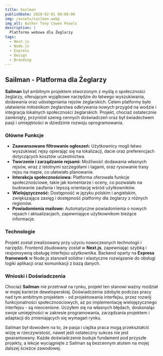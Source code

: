 ```yaml
---
title: Sailman
publishDate: 2020-02-01 00:00:00
img: /assets/sailman.webp
img_alt: Author Tony Cowen Pexels
description: |
  Platforma webowa dla Żeglarzy
tags:
  - Next.js
  - Node.js
  - Express
  - Design
  - Branding
---
```


## Sailman - Platforma dla Żeglarzy

**Sailman** był ambitnym projektem stworzonym z myślą o społeczności żeglarzy, oferującym wyjątkowe narzędzie do łatwego wyszukiwania, dodawania oraz udostępniania rejsów żeglarskich. Celem platformy było ułatwienie miłośnikom żeglarstwa odkrywania nowych przygód na wodzie i integracja lokalnych społeczności żeglarskich. Projekt, chociaż ostatecznie zamknięty, przyniósł szereg cennych doświadczeń oraz był świadectwem pasji i umiejętności w dziedzinie rozwoju oprogramowania.

### Główne Funkcje

- **Zaawansowane filtrowanie ogłoszeń:** Użytkownicy mogli łatwo wyszukiwać rejsy opierając się na lokalizacji, dacie oraz preferencjach dotyczących kosztów uczestnictwa.
- **Tworzenie i zarządzanie rejsami:** Możliwość dodawania własnych rejsów, wraz z istotnymi szczegółami i tagami, oraz rysowanie trasy rejsu na mapie, co ułatwiało planowanie.
- **Interakcja społecznościowa:** Platforma oferowała funkcje społecznościowe, takie jak komentarze i oceny, co pozwalało na budowanie zaufania i lepszą orientację wśród użytkowników.
- **Wielojęzyczność:** Dostępność w języku polskim i angielskim, zwiększająca zasięg i dostępność platformy dla żeglarzy z różnych regionów.
- **Powiadomienia mailowe:** Automatyczne powiadomienia o nowych rejsach i aktualizacjach, zapewniające użytkownikom bieżące informacje.

### Technologie

Projekt został zrealizowany przy użyciu nowoczesnych technologii i narzędzi. Frontend zbudowany został w **Next.js**, zapewniając szybką i responsywną obsługę interfejsu użytkownika. Backend oparty na **Express framework** w Node.js stanowił solidne i elastyczne rozwiązanie do obsługi logiki aplikacji oraz komunikacji z bazą danych.

### Wnioski i Doświadczenia

Chociaż **Sailman** nie przetrwał na rynku, projekt ten stanowi ważny rozdział w mojej karierze deweloperskiej. Doświadczenia zdobyte podczas pracy nad tym ambitnym projektem - od projektowania interfejsu, przez rozwój funkcjonalności społecznościowych, aż po implementację wielojęzycznego interfejsu - są nieocenione. Uczyłem się na własnych błędach, doskonaląc swoje umiejętności w zakresie programowania, zarządzania projektem i adaptacji do zmieniających się wymagań rynku.

Sailman był dowodem na to, że pasja i ciężka praca mogą przekształcić wizję w rzeczywistość, nawet jeśli ostateczny sukces nie jest gwarantowany. Każde doświadczenie buduje fundament pod przyszłe projekty, a lekcje wyciągnięte z Sailman są bezcennym atutem na mojej dalszej ścieżce zawodowej.
